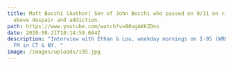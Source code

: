 ```yaml
---
title: Matt Bocchi (Author) Son of John Bocchi who passed on 9/11 on rising
  above despair and addiction.
path: https://www.youtube.com/watch?v=80ugAKKZDns
date: 2020-08-21T18:14:59.664Z
description: "Interview with Ethan & Lou, weekday mornings on I-95 (WRKI) 95.1
  FM in CT & NY. "
image: /images/uploads/i95.jpg
---
```

